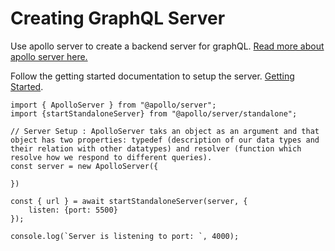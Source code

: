 # Creating GraphQL Server

Use apollo server to create a backend server for graphQL. [Read more about apollo server here.](https://www.apollographql.com/docs/apollo-server/)

Follow the getting started documentation to setup the server. [Getting Started](https://www.apollographql.com/docs/apollo-server/getting-started).

```
import { ApolloServer } from "@apollo/server";
import {startStandaloneServer} from "@apollo/server/standalone";

// Server Setup : ApolloServer taks an object as an argument and that object has two properties: typedef (description of our data types and their relation with other datatypes) and resolver (function which resolve how we respond to different queries).
const server = new ApolloServer({

})

const { url } = await startStandaloneServer(server, {
    listen: {port: 5500}
});

console.log(`Server is listening to port: `, 4000);
```
